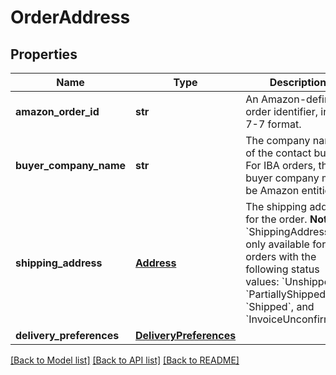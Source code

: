 # OrderAddress

## Properties
Name | Type | Description | Notes
------------ | ------------- | ------------- | -------------
**amazon_order_id** | **str** | An Amazon-defined order identifier, in 3-7-7 format. | 
**buyer_company_name** | **str** | The company name of the contact buyer. For IBA orders, the buyer company must be Amazon entities. | [optional] 
**shipping_address** | [**Address**](Address.md) | The shipping address for the order.  **Note**: &#x60;ShippingAddress&#x60; is only available for orders with the following status values: &#x60;Unshipped&#x60;, &#x60;PartiallyShipped&#x60;, &#x60;Shipped&#x60;, and &#x60;InvoiceUnconfirmed&#x60;. | [optional] 
**delivery_preferences** | [**DeliveryPreferences**](DeliveryPreferences.md) |  | [optional] 

[[Back to Model list]](../README.md#documentation-for-models) [[Back to API list]](../README.md#documentation-for-api-endpoints) [[Back to README]](../README.md)


